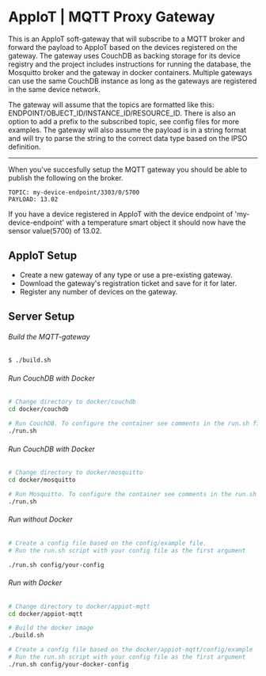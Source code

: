 # AppIoT | MQTT Proxy Gateway

This is an AppIoT soft-gateway that will subscribe to a MQTT broker and forward the payload to AppIoT based on the devices registered on the gateway. The gateway uses CouchDB as backing storage for its device registry and the project includes instructions for running the database, the Mosquitto broker and the gateway in docker containers. Multiple gateways can use the same CouchDB instance as long as the gateways are registered in the same device network. 

The gateway will assume that the topics are formatted like this: ENDPOINT/OBJECT_ID/INSTANCE_ID/RESOURCE_ID.
There is also an option to add a prefix to the subscribed topic, see config files for more examples.
The gateway will also assume the payload is in a string format and will try to parse the string to the correct data type based on the IPSO definition.

---

When you've succesfully setup the MQTT gateway you should be able to publish the following on the broker.
```
TOPIC: my-device-endpoint/3303/0/5700
PAYLOAD: 13.02
```
If you have a device registered in AppIoT with the device endpoint of 'my-device-endpoint' with a temperature smart object it should now have the sensor value(5700) of 13.02.

## AppIoT Setup

* Create a new gateway of any type or use a pre-existing gateway.
* Download the gateway's registration ticket and save for it for later.
* Register any number of devices on the gateway.

## Server Setup

###### Build the MQTT-gateway
``` bash
$ ./build.sh

``` 
###### Run CouchDB with Docker
```bash
# Change directory to docker/couchdb
cd docker/couchdb

# Run CouchDB. To configure the container see comments in the run.sh file.
./run.sh
```
###### Run CouchDB with Docker
```bash
# Change directory to docker/mosquitto
cd docker/mosquitto

# Run Mosquitto. To configure the container see comments in the run.sh file.
./run.sh
```
###### Run without Docker
```bash
# Create a config file based on the config/example file.
# Run the run.sh script with your config file as the first argument

./run.sh config/your-config
```
###### Run with Docker

```bash
# Change directory to docker/appiot-mqtt
cd docker/appiot-mqtt

# Build the docker image
./build.sh

# Create a config file based on the docker/appiot-mqtt/config/example
# Run the run.sh script with your config file as the first argument
./run.sh config/your-docker-config
```
